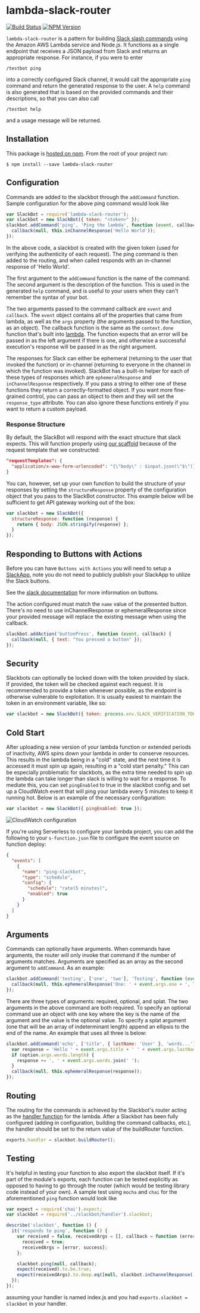 # lambda-slack-router

[![Build Status][1]][2]
[![NPM Version][3]][4]

`lambda-slack-router` is a pattern for building [Slack slash commands][5] using the Amazon AWS Lambda service and Node.js. It functions as a single endpoint that receives a JSON payload from Slack and returns an appropriate response. For instance, if you were to enter

    /testbot ping

into a correctly configured Slack channel, it would call the appropriate `ping` command and return the generated response to the user. A `help` command is also generated that is based on the provided commands and their descriptions, so that you can also call

    /testbot help

and a usage message will be returned.

## Installation

This package is [hosted on npm][4]. From the root of your project run:

    $ npm install --save lambda-slack-router

## Configuration

Commands are added to the slackbot through the `addCommand` function. Sample configuration for the above ping command would look like

```javascript
var SlackBot = require('lambda-slack-router');
var slackbot = new SlackBot({ token: "<token>" });
slackbot.addCommand('ping', 'Ping the lambda', function (event, callback) {
  callback(null, this.inChannelResponse('Hello World'));
});
```

In the above code, a slackbot is created with the given token (used for verifying the authenticity of each request). The ping command is then added to the routing, and when called responds with an in-channel response of 'Hello World'.

The first argument to the `addCommand` function is the name of the command. The second argument is the description of the function. This is used in the generated `help` command, and is useful to your users when they can't remember the syntax of your bot.

The two arguments passed to the command callback are `event` and `callback`. The `event` object contains all of the properties that came from lambda, as well as the `args` property (the arguments passed to the function, as an object). The callback function is the same as the `context.done` function that's built into [lambda][6]. The function expects that an error will be passed in as the left argument if there is one, and otherwise a successful execution's response will be passed in as the right argument.

The responses for Slack can either be ephemeral (returning to the user that invoked the function) or in-channel (returning to everyone in the channel in which the function was invoked). SlackBot has a built-in helper for each of these types of responses which are `ephemeralResponse` and `inChannelResponse` respectively. If you pass a string to either one of these functions they return a correctly-formatted object. If you want more fine-grained control, you can pass an object to them and they will set the `response_type` attribute. You can also ignore these functions entirely if you want to return a custom payload.

### Response Structure

By default, the SlackBot will respond with the exact structure that slack expects. This will function properly using [our scaffold][7] because of the request template that we constructed:

```json
"requestTemplates": {
  "application/x-www-form-urlencoded": "{\"body\" : $input.json(\"$\")}"
}
```

You can, however, set up your own function to build the structure of your responses by setting the `structureResponse` property of the configuration object that you pass to the SlackBot constructor. This example below will be sufficient to get API gateway working out of the box:

```javascript
var slackbot = new SlackBot({
  structureResponse: function (response) {
    return { body: JSON.stringify(response) };
  }
});
```

## Responding to Buttons with Actions

Before you can have `Buttons with Actions` you will need to setup a [SlackApp][8], note you do not need to publicly publish your SlackApp to utilize the Slack buttons.

See the [slack documentation][9] for more information on buttons.

The action configured must match the `name` value of the presented button.
There's no need to use inChannelResponse or ephemeralResponse since your provided message will replace the existing message when using the callback.

```javascript
slackbot.addAction('buttonPress', function (event, callback) {
  callback(null, { text: "You pressed a button" });
});
```

## Security

Slackbots can optionally be locked down with the token provided by slack. If provided, the token will be checked against each request. It is recommended to provide a token whenever possible, as the endpoint is otherwise vulnerable to exploitation. It is usually easiest to maintain the token in an environment variable, like so:

```javascript
var slackbot = new SlackBot({ token: process.env.SLACK_VERIFICATION_TOKEN });
```

## Cold Start

After uploading a new version of your lambda function or extended periods of inactivity, AWS spins down your lambda in order to conserve resources. This results in the lambda being in a "cold" state, and the next time it is accessed it must spin up again, resulting in a "cold start penalty." This can be especially problematic for slackbots, as the extra time needed to spin up the lambda can take longer than slack is willing to wait for a response. To mediate this, you can set `pingEnabled` to true in the slackbot config and set up a CloudWatch event that will ping your lambda every 5 minutes to keep it running hot. Below is an example of the necessary configuration:

```javascript
var slackbot = new SlackBot({ pingEnabled: true });
```

![CloudWatch configuration][10]

If you're using Serverless to configure your lambda project, you can add the following to your `s-function.json` file to configure the event source on function deploy:

```json
{
  "events": [
    {
      "name": "ping-slackbot",
      "type": "schedule",
      "config": {
        "schedule": "rate(5 minutes)",
        "enabled": true
      }
    }
  ]
}
```

## Arguments

Commands can optionally have arguments. When commands have arguments, the router will only invoke that command if the number of arguments matches. Arguments are specified as an array as the second argument to `addCommand`. As an example:

```javascript
slackbot.addCommand('testing', ['one', 'two'], 'Testing', function (event, callback) {
  callback(null, this.ephemeralResponse('One: ' + event.args.one + ', Two: ' + event.args.two));
});
```

There are three types of arguments: required, optional, and splat. The two arguments in the above command are both required. To specify an optional command use an object with one key where the key is the name of the argument and the value is the optional value. To specify a splat argument (one that will be an array of indeterminant length) append an ellipsis to the end of the name. An example that uses all three is below:

```javascript
slackbot.addCommand('echo', ['title', { lastName: 'User' }, 'words...'], 'Respond to the user', function (event, callback) {
  var response = 'Hello ' + event.args.title + ' ' + event.args.lastName;
  if (option.args.words.length) {
    response += ', ' + event.args.words.join(' ');
  }
  callback(null, this.ephemeralResponse(response));
});
```

## Routing

The routing for the commands is achieved by the Slackbot's router acting as the [handler function][11] for the lambda. After a Slackbot has been fully configured (adding in configuration, building the command callbacks, etc.), the handler should be set to the return value of the buildRouter function.

```javascript
exports.handler = slackbot.buildRouter();
```

## Testing

It's helpful in testing your function to also export the slackbot itself. If it's part of the module's exports, each function can be tested explicitly as opposed to having to go through the router (which would be testing library code instead of your own). A sample test using `mocha` and `chai` for the aforementioned `ping` function would look like

```javascript
var expect = require('chai').expect;
var slackbot = require('../slackbot/handler').slackbot;

describe('slackbot', function () {
  it('responds to ping', function () {
    var received = false, receivedArgs = [], callback = function (error, success) {
      received = true;
      receivedArgs = [error, success];
    };

    slackbot.ping(null, callback);
    expect(received).to.be.true;
    expect(receivedArgs).to.deep.eq([null, slackbot.inChannelResponse('Hello World')]);
  });
});
```

assuming your handler is named index.js and you had `exports.slackbot = slackbot` in your handler.

[1]: https://travis-ci.org/localytics/lambda-slack-router.svg?branch=master
[2]: https://travis-ci.org/localytics/lambda-slack-router
[3]: https://img.shields.io/npm/v/lambda-slack-router.svg
[4]: https://www.npmjs.com/package/lambda-slack-router
[5]: https://api.slack.com/slash-commands
[6]: http://docs.aws.amazon.com/lambda/latest/dg/nodejs-prog-model-context.html
[7]: https://github.com/localytics/serverless-slackbot-scaffold
[8]: https://api.slack.com/slack-apps
[9]: https://api.slack.com/docs/message-buttons
[10]: doc/cloudwatch-configuration.png
[11]: http://docs.aws.amazon.com/lambda/latest/dg/nodejs-prog-model-handler.html
